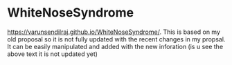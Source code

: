 # WhiteNoseSyndrome
https://varunsendilraj.github.io/WhiteNoseSyndrome/. 
This is based on my old proposal so it is not fully updated with the recent changes in my propsal. It can be easily manipulated and added with the new inforation 
(is u see the above text it is not updated yet)
